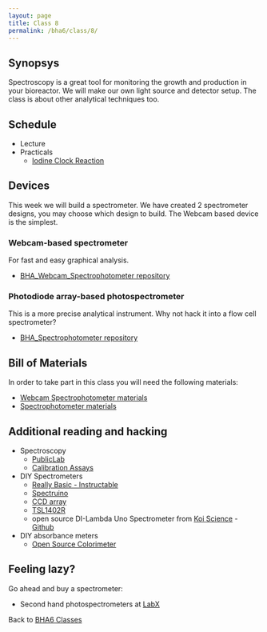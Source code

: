 ```yaml
---
layout: page
title: Class 8
permalink: /bha6/class/8/
---
```


## Synopsys

Spectroscopy is a great tool for monitoring the growth and production in your bioreactor. We will make our own light source and detector setup. The class is about other analytical techniques too.

## Schedule

* Lecture
* Practicals
  * [Iodine Clock Reaction](/bha6/class/8/iodine-clock-reaction/)


## Devices

This week we will build a spectrometer. We have created 2 spectrometer designs, you may choose which design to build. The Webcam based device is the simplest.

### Webcam-based spectrometer

For fast and easy graphical analysis.

* [BHA_Webcam_Spectrophotometer repository](https://github.com/BioHackAcademy/BHA_Webcam_Spectrophotometer)

### Photodiode array-based photospectrometer

This is a more precise analytical instrument. Why not hack it into a flow cell spectrometer?

* [BHA_Spectrophotometer repository](https://github.com/BioHackAcademy/BHA_Spectrophotometer)

## Bill of Materials

In order to take part in this class you will need the following materials:

* [Webcam Spectrophotometer materials](https://github.com/BioHackAcademy/BHA_Webcam_Spectrophotometer)
* [Spectrophotometer materials](https://github.com/BioHackAcademy/BHA_Spectrophotometer)

## Additional reading and hacking

* Spectroscopy
  * [PublicLab](https://publiclab.org/wiki/spectrometry)
  * [Calibration Assays](http://www.iorodeo.com/colorimeter/assays)
* DIY Spectrometers
  * [Really Basic - Instructable](http://www.instructables.com/id/DIY-Spectroscope/)
  * [Spectruino](http://myspectral.com/)
  * [CCD array](http://publiclab.org/notes/bhickman/10-12-2013/ccd-diodearray-spectrometer)
  * [TSL1402R](http://playground.arduino.cc/Main/TSL1402R)
  * open source DI-Lambda Uno Spectrometer from [Koi Science](https://koi.science/tools/di-lambda-uno/) - [Github](https://github.com/koi-science)
* DIY absorbance meters
  * [Open Source Colorimeter](http://www.appropedia.org/Open-source_colorimeter)

## Feeling lazy?

Go ahead and buy a spectrometer:

* Second hand photospectrometers at [LabX](http://www.labx.com/spectrophotometer-uv-vis-fluor)

Back to [BHA6 Classes](/bha6/classes/)
